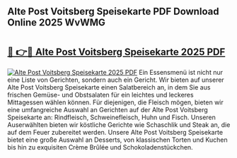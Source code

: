 ## Alte Post Voitsberg Speisekarte PDF Download Online 2025 WvWMG

# <h2><a href="http://gc7itq.nevu.top/?p=Alte+Post+Voitsberg+Speisekarte">🔗 👉🔴 Alte Post Voitsberg Speisekarte 2025 PDF</a></h2>

[![Alte Post Voitsberg Speisekarte 2025 PDF](https://i.imgur.com/dBaPXMq.png)](http://gc7itq.nevu.top/?p=Alte+Post+Voitsberg+Speisekarte)
Ein Essensmenü ist nicht nur eine Liste von Gerichten, sondern auch ein Gericht. Wir bieten auf unserer Alte Post Voitsberg Speisekarte einen Salatbereich an, in dem Sie aus frischen Gemüse- und Obstsalaten für ein leichtes und leckeres Mittagessen wählen können. Für diejenigen, die Fleisch mögen, bieten wir eine umfangreiche Auswahl an Gerichten auf der Alte Post Voitsberg Speisekarte an: Rindfleisch, Schweinefleisch, Huhn und Fisch. Unseren Auserwählten bieten wir köstliche Gerichte wie Schaschlik und Steak an, die auf dem Feuer zubereitet werden. Unsere Alte Post Voitsberg Speisekarte bietet eine große Auswahl an Desserts, von klassischen Torten und Kuchen bis hin zu exquisiten Crème Brûlée und Schokoladenstückchen.
